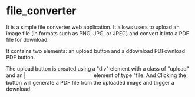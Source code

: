 # file_converter

It is a simple file converter web application. It allows users to upload an image file (in formats such as PNG, JPG, or JPEG) and convert it into a PDF file for download.

It contains two elements: an upload button and a ddownload PDFownload PDF button.

The upload button is created using a "div" element with a class of "upload" and an <input> element of type "file. And Clicking the  button will generate a PDF file from the uploaded image and trigger a download.

